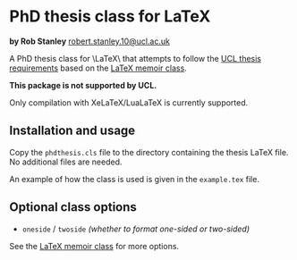 # PhD thesis class for LaTeX

**by Rob Stanley** robert.stanley.10@ucl.ac.uk

A PhD thesis class for \LaTeX\ that attempts to follow the [UCL thesis requirements](https://www.ucl.ac.uk/current-students/research_degrees/thesis_formatting) based on the [LaTeX memoir class](https://www.ctan.org/pkg/memoir?lang=en).

**This package is not supported by UCL.**

Only compilation with XeLaTeX/LuaLaTeX is currently supported.

## Installation and usage

Copy the `phdthesis.cls` file to the directory containing the thesis LaTeX file.
No additional files are needed.

An example of how the class is used is given in the `example.tex` file.

## Optional class options
* `oneside` / `twoside` *(whether to format one-sided or two-sided)*

See the [LaTeX memoir class](https://www.ctan.org/pkg/memoir?lang=en) for more options.
